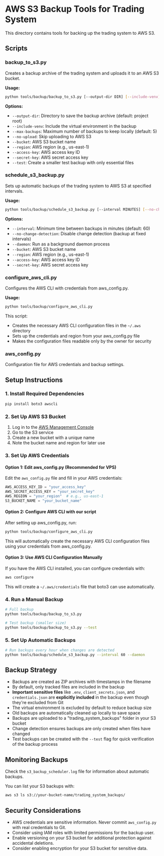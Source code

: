 # AWS S3 Backup Tools for Trading System

This directory contains tools for backing up the trading system to AWS S3.

## Scripts

### backup_to_s3.py

Creates a backup archive of the trading system and uploads it to an AWS S3 bucket.

**Usage:**
```bash
python tools/backup/backup_to_s3.py [--output-dir DIR] [--include-venv] [--max-backups NUM] [--no-upload] [--bucket BUCKET_NAME] [--region REGION] [--access-key ACCESS_KEY] [--secret-key SECRET_KEY] [--test]
```

**Options:**
- `--output-dir`: Directory to save the backup archive (default: project root)
- `--include-venv`: Include the virtual environment in the backup
- `--max-backups`: Maximum number of backups to keep locally (default: 5)
- `--no-upload`: Skip uploading to AWS S3
- `--bucket`: AWS S3 bucket name
- `--region`: AWS region (e.g., us-east-1)
- `--access-key`: AWS access key ID
- `--secret-key`: AWS secret access key
- `--test`: Create a smaller test backup with only essential files

### schedule_s3_backup.py

Sets up automatic backups of the trading system to AWS S3 at specified intervals.

**Usage:**
```bash
python tools/backup/schedule_s3_backup.py [--interval MINUTES] [--no-change-detection] [--daemon] [--bucket BUCKET_NAME] [--region REGION] [--access-key ACCESS_KEY] [--secret-key SECRET_KEY]
```

**Options:**
- `--interval`: Minimum time between backups in minutes (default: 60)
- `--no-change-detection`: Disable change detection (backup at fixed intervals)
- `--daemon`: Run as a background daemon process
- `--bucket`: AWS S3 bucket name
- `--region`: AWS region (e.g., us-east-1)
- `--access-key`: AWS access key ID
- `--secret-key`: AWS secret access key

### configure_aws_cli.py

Configures the AWS CLI with credentials from aws_config.py.

**Usage:**
```bash
python tools/backup/configure_aws_cli.py
```

This script:
- Creates the necessary AWS CLI configuration files in the `~/.aws` directory
- Sets up the credentials and region from your aws_config.py file
- Makes the configuration files readable only by the owner for security

### aws_config.py

Configuration file for AWS credentials and backup settings.

## Setup Instructions

### 1. Install Required Dependencies

```bash
pip install boto3 awscli
```

### 2. Set Up AWS S3 Bucket

1. Log in to the [AWS Management Console](https://aws.amazon.com/console/)
2. Go to the S3 service
3. Create a new bucket with a unique name
4. Note the bucket name and region for later use

### 3. Set Up AWS Credentials

#### Option 1: Edit aws_config.py (Recommended for VPS)

Edit the `aws_config.py` file and fill in your AWS credentials:

```python
AWS_ACCESS_KEY_ID = "your_access_key"
AWS_SECRET_ACCESS_KEY = "your_secret_key"
AWS_REGION = "your_region"  # e.g., us-east-1
S3_BUCKET_NAME = "your_bucket_name"
```

#### Option 2: Configure AWS CLI with our script

After setting up aws_config.py, run:

```bash
python tools/backup/configure_aws_cli.py
```

This will automatically create the necessary AWS CLI configuration files using your credentials from aws_config.py.

#### Option 3: Use AWS CLI Configuration Manually

If you have the AWS CLI installed, you can configure credentials with:

```bash
aws configure
```

This will create a `~/.aws/credentials` file that boto3 can use automatically.

### 4. Run a Manual Backup

```bash
# Full backup
python tools/backup/backup_to_s3.py

# Test backup (smaller size)
python tools/backup/backup_to_s3.py --test
```

### 5. Set Up Automatic Backups

```bash
# Run backups every hour when changes are detected
python tools/backup/schedule_s3_backup.py --interval 60 --daemon
```

## Backup Strategy

- Backups are created as ZIP archives with timestamps in the filename
- By default, only tracked files are included in the backup
- **Important sensitive files** like `.env`, `client_secrets.json`, and `credentials.json` are **explicitly included** in the backup even though they're excluded from Git
- The virtual environment is excluded by default to reduce backup size
- Old backups are automatically cleaned up locally to save space
- Backups are uploaded to a "trading_system_backups" folder in your S3 bucket
- Change detection ensures backups are only created when files have changed
- Test backups can be created with the `--test` flag for quick verification of the backup process

## Monitoring Backups

Check the `s3_backup_scheduler.log` file for information about automatic backups.

You can list your S3 backups with:

```bash
aws s3 ls s3://your-bucket-name/trading_system_backups/
```

## Security Considerations

- AWS credentials are sensitive information. Never commit `aws_config.py` with real credentials to Git.
- Consider using IAM roles with limited permissions for the backup user.
- Enable versioning on your S3 bucket for additional protection against accidental deletions.
- Consider enabling encryption for your S3 bucket for sensitive data. 